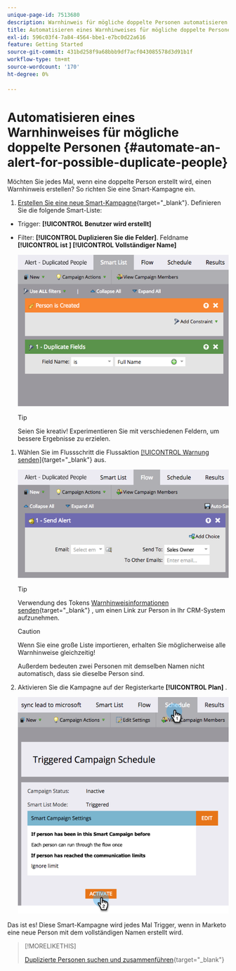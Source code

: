 ```yaml
---
unique-page-id: 7513680
description: Warnhinweis für mögliche doppelte Personen automatisieren - Marketo-Dokumente - Produktdokumentation
title: Automatisieren eines Warnhinweises für mögliche doppelte Personen
exl-id: 596c03f4-7a84-4564-bbe1-e7bc0d22a616
feature: Getting Started
source-git-commit: 431bd258f9a68bbb9df7acf043085578d3d91b1f
workflow-type: tm+mt
source-wordcount: '170'
ht-degree: 0%

---
```


# Automatisieren eines Warnhinweises für mögliche doppelte Personen {#automate-an-alert-for-possible-duplicate-people}

Möchten Sie jedes Mal, wenn eine doppelte Person erstellt wird, einen Warnhinweis erstellen? So richten Sie eine Smart-Kampagne ein.

1. [Erstellen Sie eine neue Smart-Kampagne](/help/marketo/product-docs/core-marketo-concepts/smart-campaigns/creating-a-smart-campaign/create-a-new-smart-campaign.md){target="_blank"}. Definieren Sie die folgende Smart-Liste:

* Trigger: **[!UICONTROL Benutzer wird erstellt]**
* Filter: **[!UICONTROL Duplizieren Sie die Felder]**. Feldname **[!UICONTROL ist ] [!UICONTROL Vollständiger Name]**

  ![](assets/automate-an-alert-1.png)

  >[!TIP]
  >
  >Seien Sie kreativ! Experimentieren Sie mit verschiedenen Feldern, um bessere Ergebnisse zu erzielen.

1. Wählen Sie im Flussschritt die Flussaktion [[!UICONTROL Warnung senden]](/help/marketo/product-docs/core-marketo-concepts/smart-campaigns/flow-actions/send-alert.md){target="_blank"} aus.

   ![](assets/automate-an-alert-2.png)

   >[!TIP]
   >
   >Verwendung des Tokens [Warnhinweisinformationen senden](/help/marketo/product-docs/email-marketing/general/using-tokens/use-the-send-alert-info-token.md){target="_blank"} , um einen Link zur Person in Ihr CRM-System aufzunehmen.

   >[!CAUTION]
   >
   >Wenn Sie eine große Liste importieren, erhalten Sie möglicherweise alle Warnhinweise gleichzeitig!
   >
   >Außerdem bedeuten zwei Personen mit demselben Namen nicht automatisch, dass sie dieselbe Person sind.

1. Aktivieren Sie die Kampagne auf der Registerkarte **[!UICONTROL Plan]** .

   ![](assets/automate-an-alert-3.png)

Das ist es! Diese Smart-Kampagne wird jedes Mal Trigger, wenn in Marketo eine neue Person mit dem vollständigen Namen erstellt wird.

>[!MORELIKETHIS]
>
>[Duplizierte Personen suchen und zusammenführen](/help/marketo/product-docs/core-marketo-concepts/smart-lists-and-static-lists/managing-people-in-smart-lists/find-and-merge-duplicate-people.md){target="_blank"}
